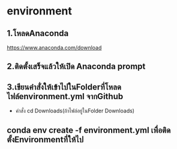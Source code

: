 # environment
## 1.โหลดAnaconda
https://www.anaconda.com/download

## 2.ติดตั้งเสร็จแล้วให้เปิด Anaconda prompt

## 3.เขียนคำสั่งให้เข้าไปในFolderที่โหลดไฟล์environment.yml จากGithub
- คำสั่ง cd Downloads(ถ้าไฟล์อยู่ในFolder Downloads)

## conda env create -f environment.yml เพื่อติดตั้งEnvironmentที่ให้ไป

